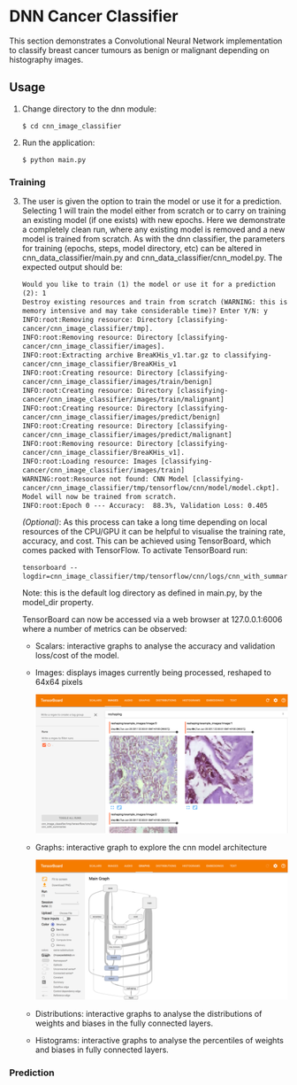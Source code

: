 # DNN Cancer Classifier

This section demonstrates a Convolutional Neural Network implementation to
classify breast cancer tumours as benign or malignant depending on
histography images.

## Usage

1. Change directory to the dnn module:
    ```
    $ cd cnn_image_classifier
    ```

2. Run the application:
    ```
    $ python main.py
    ```

### Training

3. The user is given the option to train the model or use it for a prediction.
 Selecting 1 will train the model either from scratch or to carry on training
 an existing model (if one exists) with new epochs. Here we demonstrate a
 completely clean run, where any existing model is removed and a new model
 is trained from scratch.  As with the dnn classifier, the parameters for
 training (epochs, steps, model directory, etc) can be altered in
 cnn_data_classifier/main.py and cnn_data_classifier/cnn_model.py.
 The expected output should be:

    ```
    Would you like to train (1) the model or use it for a prediction (2): 1
    Destroy existing resources and train from scratch (WARNING: this is memory intensive and may take considerable time)? Enter Y/N: y
    INFO:root:Removing resource: Directory [classifying-cancer/cnn_image_classifier/tmp].
    INFO:root:Removing resource: Directory [classifying-cancer/cnn_image_classifier/images].
    INFO:root:Extracting archive BreaKHis_v1.tar.gz to classifying-cancer/cnn_image_classifier/BreaKHis_v1
    INFO:root:Creating resource: Directory [classifying-cancer/cnn_image_classifier/images/train/benign]
    INFO:root:Creating resource: Directory [classifying-cancer/cnn_image_classifier/images/train/malignant]
    INFO:root:Creating resource: Directory [classifying-cancer/cnn_image_classifier/images/predict/benign]
    INFO:root:Creating resource: Directory [classifying-cancer/cnn_image_classifier/images/predict/malignant]
    INFO:root:Removing resource: Directory [classifying-cancer/cnn_image_classifier/BreaKHis_v1].
    INFO:root:Loading resource: Images [classifying-cancer/cnn_image_classifier/images/train]
    WARNING:root:Resource not found: CNN Model [classifying-cancer/cnn_image_classifier/tmp/tensorflow/cnn/model/model.ckpt]. Model will now be trained from scratch.
    INFO:root:Epoch 0 --- Accuracy:  88.3%, Validation Loss: 0.405
    ```

    *(Optional)*: As this process can take a long time depending on local
    resources of the CPU/GPU it can be helpful to visualise the training
    rate, accuracy, and cost.  This can be achieved using TensorBoard,
    which comes packed with TensorFlow.  To activate TensorBoard run:

    ```
    tensorboard --logdir=cnn_image_classifier/tmp/tensorflow/cnn/logs/cnn_with_summaries
    ```

    Note: this is the default log directory as defined in main.py, by
    the model_dir property.

    TensorBoard can now be accessed via a web browser at 127.0.0.1:6006
    where a number of metrics can be observed:
    * Scalars: interactive graphs to analyse the accuracy and validation
    loss/cost of the model.
    * Images: displays images currently being processed, reshaped to 64x64 pixels

        <img src="docs/screenshots/TB_images.png" width="600">

    * Graphs: interactive graph to explore the cnn model architecture

        <img src="docs/screenshots/TB_graphs.png" width="600">

    * Distributions: interactive graphs to analyse the distributions of
    weights and biases in the fully connected layers.

    * Histograms: interactive graphs to analyse the percentiles of weights
    and biases in fully connected layers.

### Prediction
